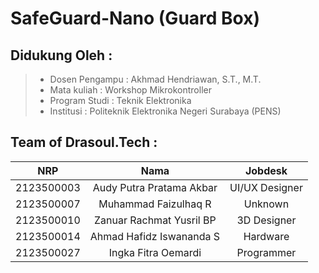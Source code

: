 # SafeGuard-Nano (Guard Box)

## Didukung Oleh :
>- Dosen Pengampu : Akhmad Hendriawan, S.T., M.T.
>- Mata kuliah : Workshop Mikrokontroller
>- Program Studi : Teknik Elektronika
>- Institusi : Politeknik Elektronika Negeri Surabaya (PENS)

## Team of Drasoul.Tech :
|      NRP      |       Nama      |    Jobdesk    |
| :-----------:|:----------------:| :------------:|
|2123500003|Audy Putra Pratama Akbar|UI/UX Designer|
|2123500007|Muhammad Faizulhaq R|Unknown|
|2123500010|Zanuar Rachmat Yusril BP|3D Designer|
|2123500014|Ahmad Hafidz Iswananda S|Hardware|
|2123500027|Ingka Fitra Oemardi|Programmer|


